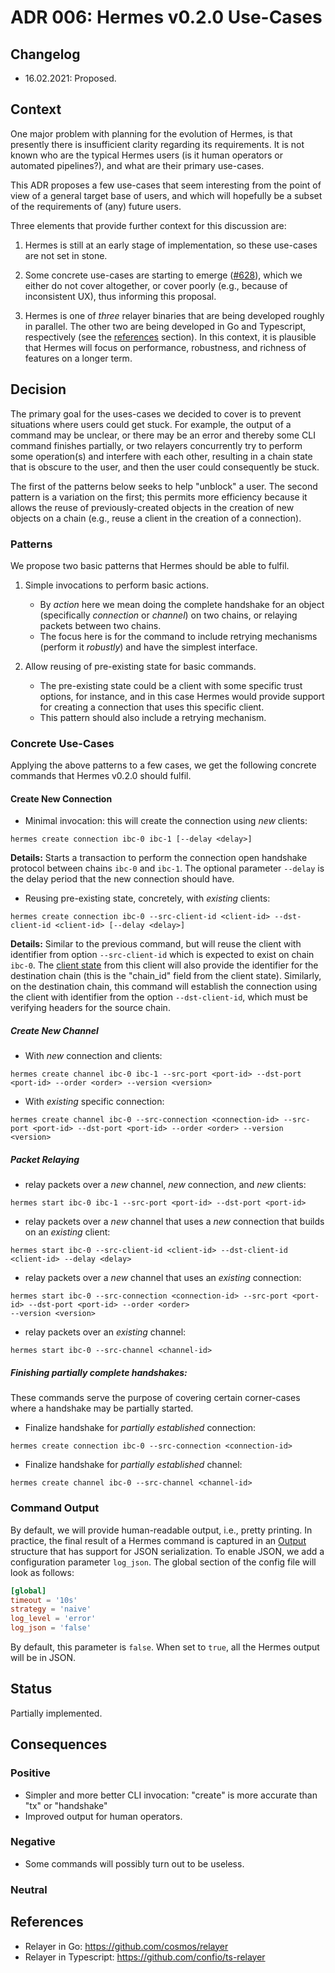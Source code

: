 # ADR 006: Hermes v0.2.0 Use-Cases

## Changelog
* 16.02.2021: Proposed.

## Context

One major problem with planning for the evolution of Hermes, is that presently
there is insufficient clarity regarding its requirements.
It is not known who are the typical Hermes users (is it human operators or
automated pipelines?), and what are their primary use-cases.

This ADR proposes a few use-cases that seem interesting from the point
of view of a general target base of users, and which will
hopefully be a subset of the requirements of (any) future users.

Three elements that provide further context for this discussion are:

1. Hermes is still at an early stage of implementation, so these use-cases are
   not set in stone.

2. Some concrete use-cases are starting to emerge ([#628][628]), which we either
   do not cover altogether, or cover poorly (e.g., because of inconsistent UX),
   thus informing this proposal. 

3. Hermes is one of _three_ relayer binaries that are being developed roughly in
parallel. The other two are being developed in Go and Typescript, 
respectively (see the [references](#references) section).
In this context, it is plausible that Hermes will focus on performance,
robustness, and richness of features on a longer term.

## Decision

The primary goal for the uses-cases we decided to cover is to prevent situations
where users could get stuck. For example, the output of a command may be
unclear, or there may be an error and thereby some CLI command
finishes partially, or two relayers concurrently try to perform some
operation(s) and interfere with each other, resulting in a chain state that is
obscure to the user, and then the user could consequently be stuck.

The first of the patterns below seeks to help "unblock" a user.
The second pattern is a variation on the first; this permits more efficiency
because it allows the reuse of previously-created objects in the
creation of new objects on a chain (e.g., reuse a client in the creation of a
connection).

### Patterns

We propose two basic patterns that Hermes should be able to fulfil.

1. Simple invocations to perform basic actions.
    - By _action_ here we mean doing the complete handshake for an object
      (specifically _connection_ or _channel_) on two chains, or relaying
      packets between two chains.
    - The focus here is for the command to include retrying mechanisms 
      (perform it _robustly_) and have the simplest interface.

2. Allow reusing of pre-existing state for basic commands.
    - The pre-existing state could be a client with some specific trust options,
      for instance, and in this case Hermes would provide support for creating
      a connection that uses this specific client.
    - This pattern should also include a retrying mechanism.

### Concrete Use-Cases

Applying the above patterns to a few cases, we get the following concrete
commands that Hermes v0.2.0 should fulfil.

#### Create New Connection

- Minimal invocation: this will create the connection using _new_ clients:

```
hermes create connection ibc-0 ibc-1 [--delay <delay>]
```

**Details:**
Starts a transaction to perform the connection open handshake protocol between
chains `ibc-0` and `ibc-1`. The optional parameter `--delay` is the delay period
that the new connection should have.

- Reusing pre-existing state, concretely, with _existing_ clients:

```
hermes create connection ibc-0 --src-client-id <client-id> --dst-client-id <client-id> [--delay <delay>]
```

**Details:**
Similar to the previous command, but will reuse the client with identifier from
option `--src-client-id` which is expected to exist on chain `ibc-0`. The
[client state][client-state] from this client will also provide the identifier 
for the destination chain (this is the "chain_id" field from the client state).
Similarly, on the destination chain, this command will establish the connection
using the client with identifier from the option `--dst-client-id`, which must
be verifying headers for the source chain.

##### Create New Channel

- With _new_ connection and clients:

```
hermes create channel ibc-0 ibc-1 --src-port <port-id> --dst-port <port-id> --order <order> --version <version>
```

- With _existing_ specific connection:

```
hermes create channel ibc-0 --src-connection <connection-id> --src-port <port-id> --dst-port <port-id> --order <order> --version <version>
```

##### Packet Relaying

- relay packets over a _new_ channel, _new_ connection, and _new_ clients:

```
hermes start ibc-0 ibc-1 --src-port <port-id> --dst-port <port-id>
```

- relay packets over a _new_ channel that uses a _new_ connection that builds
  on an _existing_ client:

```
hermes start ibc-0 --src-client-id <client-id> --dst-client-id <client-id> --delay <delay>
```

- relay packets over a _new_ channel that uses an _existing_ connection:

```
hermes start ibc-0 --src-connection <connection-id> --src-port <port-id> --dst-port <port-id> --order <order>
--version <version>
```

- relay packets over an _existing_ channel:

```
hermes start ibc-0 --src-channel <channel-id>
```

##### Finishing partially complete handshakes:

These commands serve the purpose of covering certain corner-cases where a
handshake may be partially started.

- Finalize handshake for _partially established_ connection:

```
hermes create connection ibc-0 --src-connection <connection-id>
```

- Finalize handshake for _partially established_ channel:

```
hermes create channel ibc-0 --src-channel <channel-id>
```


### Command Output

By default, we will provide human-readable output, i.e., pretty printing.
In practice, the final result of a Hermes command is captured in an 
[Output][output] structure that has support for JSON serialization. To
enable JSON, we add a configuration parameter `log_json`. The global section
of the config file will look as follows:

```toml
[global]
timeout = '10s'
strategy = 'naive'
log_level = 'error'
log_json = 'false'
```

By default, this parameter
is `false`. When set to `true`, all the Hermes output will be in JSON.

## Status

Partially implemented.

## Consequences
### Positive

- Simpler and more better CLI invocation: "create" is more accurate than "tx" or
  "handshake"
- Improved output for human operators.

### Negative

- Some commands will possibly turn out to be useless.

### Neutral


## References

- Relayer in Go: https://github.com/cosmos/relayer
- Relayer in Typescript: https://github.com/confio/ts-relayer



[628]: https://github.com/informalsystems/ibc-rs/issues/628
[client-state]: https://hermes.informal.systems/query_client.html#query-the-client-state
[output]: https://github.com/informalsystems/ibc-rs/blob/1f2e72dbcafee5a8bbdab381ff4927d5870b4b59/relayer-cli/src/conclude.rs#L80